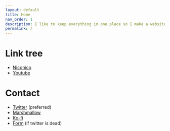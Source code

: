 ```yaml
---
layout: default
title: Home
nav_order: 1
description: I like to keep everything in one place so I make a website.
permalink: /
---
```

# Link tree

- [Niconico](https://www.nicovideo.jp/user/51028082)
- [Youtube](https://www.youtube.com/channel/UCjCJ1Nc0vktTzh_HdmVSiDA)

# Contact

- [Twitter](https://twitter.com/hokekyooo) (preferred)
- [Marshmallow](https://marshmallow-qa.com/hokekyooo)
- [Ko-fi](https://ko-fi.com/hokekyooo) 
- [Form](https://forms.gle/RY61zyE4FUQ6WBeo8) (if twitter is dead)
